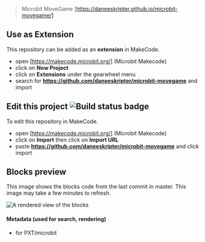 
> Microbit MoveGame [https://daneeskripter.github.io/microbit-movegame/]

## Use as Extension

This repository can be added as an **extension** in MakeCode.

* open [https://makecode.microbit.org/] (Microbit Makecode)
* click on **New Project**
* click on **Extensions** under the gearwheel menu
* search for **https://github.com/daneeskripter/microbit-movegame** and import

## Edit this project ![Build status badge](https://github.com/daneeskripter/microbit-movegame/workflows/MakeCode/badge.svg)

To edit this repository in MakeCode.

* open [https://makecode.microbit.org/] (Microbit Makecode)
* click on **Import** then click on **Import URL**
* paste **https://github.com/daneeskripter/microbit-movegame** and click import

## Blocks preview

This image shows the blocks code from the last commit in master.
This image may take a few minutes to refresh.

![A rendered view of the blocks](https://github.com/daneeskripter/microbit-movegame/raw/master/.github/makecode/blocks.png)

#### Metadata (used for search, rendering)

* for PXT/microbit
<script src="https://makecode.com/gh-pages-embed.js"></script><script>makeCodeRender("{{ site.makecode.home_url }}", "{{ site.github.owner_name }}/{{ site.github.repository_name }}");</script>
